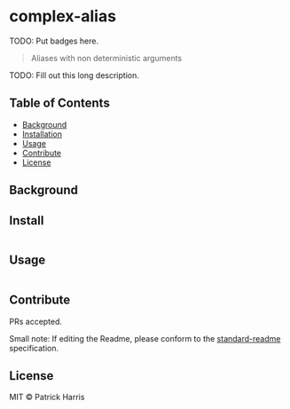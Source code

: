 # complex-alias


TODO: Put badges here.

> Aliases with non deterministic arguments

TODO: Fill out this long description.

## Table of Contents

- [Background](#background)
- [Installation](#installation)
- [Usage](#usage)
- [Contribute](#contribute)
- [License](#license)

## Background

## Install

```
```

## Usage

```
```

## Contribute

PRs accepted.

Small note: If editing the Readme, please conform to the [standard-readme](https://github.com/RichardLitt/standard-readme) specification.

## License

MIT © Patrick Harris
